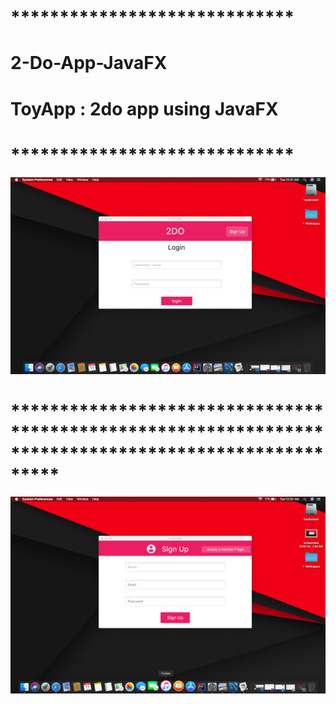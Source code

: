 # *****************************
# 2-Do-App-JavaFX
# ToyApp : 2do app using JavaFX
# *****************************


![alt text](https://github.com/biku1998/2-Do-App-JavaFX/blob/master/Screenshots/Screenshot%20Login.png)

# *****************************************************************************************************

![alt text](https://github.com/biku1998/2-Do-App-JavaFX/blob/master/Screenshots/Screenshot-SignUp.png)

